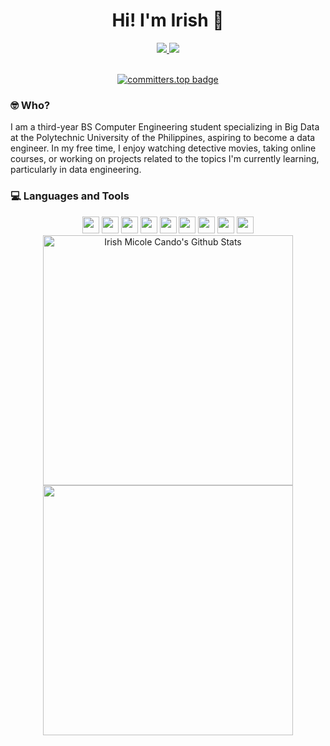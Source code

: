 <h1 align="center">
  <!-- <a href="https://git.io/typing-svg">
     <img src="https://readme-typing-svg.herokuapp.com/?lines=Hello!+👋;I'm+Irish.&center=true&size=30">
   </a> -->
  Hi! I'm Irish 👋
</h1>

<div align="center">
  <a target="_blank" href="https://www.facebook.com/ayreeeshcando/">
      <img src="https://img.shields.io/badge/facebook-%231877F2.svg?style=for-the-badge&logo=facebook&logoColor=white%22%20height=%2225" />
   </a>
  <a target="_blank" href="https://www.linkedin.com/in/irish-micole-cando-851714225/">
    <img src="https://img.shields.io/badge/linkedin-%230077B5.svg?style=for-the-badge&logo=linkedin&logoColor=white%22%20height=%2225" />
  </a>
</div>
<br>

<div align="center">

[![committers.top badge](https://user-badge.committers.top/philippines/irishmicoletcando.svg)](https://user-badge.committers.top/philippines/irishmicoletcando)

</div> 

### 🤓 Who?
I am a third-year BS Computer Engineering student specializing in Big Data at the Polytechnic University of the Philippines, aspiring to become a data engineer. In my free time, I enjoy watching detective movies, taking online courses, or working on projects related to the topics I'm currently learning, particularly in data engineering.

### 💻 Languages and Tools
<div align="center">
  <span><img src="https://img.shields.io/badge/html5-E34F26.svg?style=for-the-badge&logo=HTML5&logoColor=white" height="27px" /></span>
  <span><img src="https://img.shields.io/badge/css3-1572B6.svg?style=for-the-badge&logo=css3&logoColor=white" height="27px" /></span>
  <span><img src="https://img.shields.io/badge/javascript-F7DF1E.svg?style=for-the-badge&logo=javascript&logoColor=black" height="27px" /></span>
  <span><img src="https://img.shields.io/badge/python-ffd43b.svg?style=for-the-badge&logo=python&logoColor=306998" height="27px" /></span>
  <span><img src="https://img.shields.io/badge/Numpy-777BB4?style=for-the-badge&logo=numpy&logoColor=white" height="27px"></span>
  <span><img src="https://img.shields.io/badge/Pandas-2C2D72?style=for-the-badge&logo=pandas&logoColor=white" height="27px"></span>
  <span><img src="https://img.shields.io/badge/postgresql-555555.svg?&style=for-the-badge&logo=postgresql&logoColor=white" height="27px"/></span>
  <span><img src="https://img.shields.io/badge/git%20-%23F05032.svg?&style=for-the-badge&logo=git&logoColor=white" height="27px"></span>
  <span><img src="https://img.shields.io/badge/ubuntu-E95420?&style=for-the-badge&logo=ubuntu&logoColor=white" height="27px"></span>
</div>

<!-- stats -->
<div align="center">
   <img alt="Irish Micole Cando's Github Stats" width="400" src="https://github-readme-stats.vercel.app/api?username=irishmicoletcando&show_icons=true&theme=dark&bg_color=0D1117&text_color=ffffff&hide_border=true&icon_color=528AAE"/></a>
   <img width="400" src="https://github-readme-streak-stats.herokuapp.com/?user=irishmicoletcando&hide_border=true&show_icons=true&currStreakNum=FFFFFF&sideNums=FFFFFF&border=true&currStreakLabel=FFFFFF&background=0D1117&sideLabels=FFFFFF&dates=58A6FF" />
</div>



